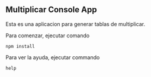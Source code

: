 ## Multiplicar Console App

Esta es una aplicacion para generar tablas de multiplicar.

Para comenzar, ejecutar comando 

```
npm install
```

Para ver la ayuda, ejecutar commando

```
help
```
